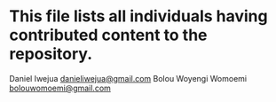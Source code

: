 # This file lists all individuals having contributed content to the repository.

Daniel Iwejua <danieliwejua@gmail.com>
Bolou Woyengi Womoemi <bolouwomoemi@gmail.com>
